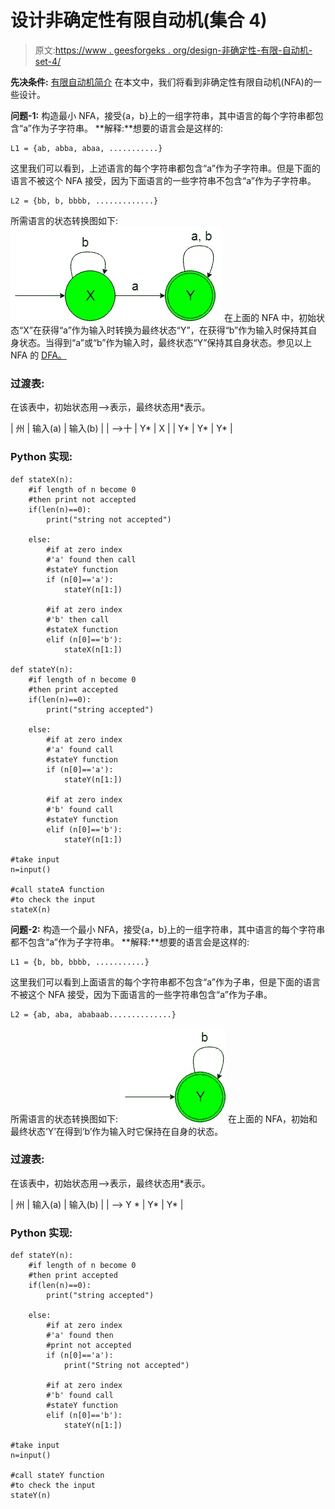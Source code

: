# 设计非确定性有限自动机(集合 4)

> 原文:[https://www . geesforgeks . org/design-非确定性-有限-自动机-set-4/](https://www.geeksforgeeks.org/designing-non-deterministic-finite-automata-set-4/)

**先决条件:** [有限自动机简介](https://www.geeksforgeeks.org/toc-finite-automata-introduction/)
在本文中，我们将看到非确定性有限自动机(NFA)的一些设计。

**问题-1:** 构造最小 NFA，接受{a，b}上的一组字符串，其中语言的每个字符串都包含“a”作为子字符串。
**解释:**想要的语言会是这样的:

```
L1 = {ab, abba, abaa, ...........}
```

这里我们可以看到，上述语言的每个字符串都包含“a”作为子字符串。但是下面的语言不被这个 NFA 接受，因为下面语言的一些字符串不包含“a”作为子字符串。

```
L2 = {bb, b, bbbb, .............}
```

所需语言的状态转换图如下:
![](img/c56107c499928376142eab6e1764484e.png)
在上面的 NFA 中，初始状态“X”在获得“a”作为输入时转换为最终状态“Y”，在获得“b”作为输入时保持其自身状态。当得到“a”或“b”作为输入时，最终状态“Y”保持其自身状态。参见以上 NFA 的 [DFA。](https://www.geeksforgeeks.org/toc-designing-deterministic-finite-automata-set-8/)

### 过渡表:

在该表中，初始状态用–>表示，最终状态用*表示。

| 州 | 输入(a) | 输入(b) |
| —>十 | Y* | X |
| Y* | Y* | Y* |

### Python 实现:

```
def stateX(n):
    #if length of n become 0 
    #then print not accepted
    if(len(n)==0):
        print("string not accepted")

    else: 
        #if at zero index 
        #'a' found then call
        #stateY function
        if (n[0]=='a'):
            stateY(n[1:]) 

        #if at zero index 
        #'b' then call
        #stateX function
        elif (n[0]=='b'):
            stateX(n[1:])

def stateY(n):
    #if length of n become 0 
    #then print accepted
    if(len(n)==0):
        print("string accepted")

    else:  
        #if at zero index 
        #'a' found call
        #stateY function   
        if (n[0]=='a'):
            stateY(n[1:]) 

        #if at zero index
        #'b' found call
        #stateY function
        elif (n[0]=='b'):
            stateY(n[1:]) 

#take input
n=input()

#call stateA function
#to check the input
stateX(n)
```

**问题-2:** 构造一个最小 NFA，接受{a，b}上的一组字符串，其中语言的每个字符串都不包含“a”作为子字符串。
**解释:**想要的语言会是这样的:

```
L1 = {b, bb, bbbb, ...........}
```

这里我们可以看到上面语言的每个字符串都不包含“a”作为子串，但是下面的语言不被这个 NFA 接受，因为下面语言的一些字符串包含“a”作为子串。

```
L2 = {ab, aba, ababaab..............}
```

所需语言的状态转换图如下:
![](img/300607b83a0c283631c7a7da7dd5b594.png)
在上面的 NFA，初始和最终状态‘Y’在得到‘b’作为输入时它保持在自身的状态。

### 过渡表:

在该表中，初始状态用–>表示，最终状态用*表示。

| 州 | 输入(a) | 输入(b) |
| —> Y * | Y* | Y* |

### Python 实现:

```
def stateY(n):
    #if length of n become 0 
    #then print accepted
    if(len(n)==0):
        print("string accepted")

    else:  
        #if at zero index 
        #'a' found then 
        #print not accepted   
        if (n[0]=='a'):
            print("String not accepted")

        #if at zero index
        #'b' found call
        #stateY function
        elif (n[0]=='b'):
            stateY(n[1:]) 

#take input
n=input()

#call stateY function
#to check the input
stateY(n)
```